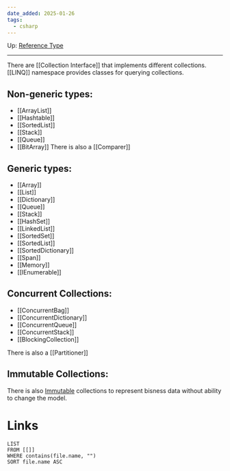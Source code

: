 ```yaml
---
date_added: 2025-01-26
tags:
  - csharp
---
```

Up: [Reference Type](Reference%20Type.md)
___
There are [[Collection Interface]] that implements different collections.
[[LINQ]] namespace provides classes for querying collections.
## Non-generic types:
- [[ArrayList]]
- [[Hashtable]]
- [[SortedList]]
- [[Stack]]
- [[Queue]]
- [[BitArray]]
There is also a [[Comparer]] 
## Generic types:
- [[Array]]
- [[List]]
- [[Dictionary]]
- [[Queue]]
- [[Stack]]
- [[HashSet]]
- [[LinkedList]]
- [[SortedSet]]
- [[SortedList]]
- [[SortedDictionary]]
- [[Span]]
- [[Memory]]
- [[IEnumerable]]
## Concurrent Collections:
- [[ConcurrentBag]]
- [[ConcurrentDictionary]]
- [[ConcurrentQueue]]
- [[ConcurrentStack]]
- [[BlockingCollection]]

There is also a [[Partitioner]]

## Immutable Collections:

There is also [Immutable](Immutable.md) collections to represent bisness data without ability to change the model.

# Links
```dataview
LIST
FROM [[]]
WHERE contains(file.name, "")
SORT file.name ASC
```
